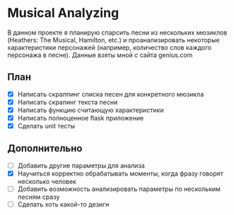 # Musical Analyzing

В данном проекте я планирую спарсить песни из нескольких мюзиклов (Heathers: The Musical, Hamilton, etc.) и проанализировать некоторые характеристики персонажей (например, количество слов каждого персонажа в песне). Данные взяты мной с сайта genius.com

## План

- [x] Написать скраппинг списка песен для конкретного мюзикла
- [x] Написать скрапинг текста песни
- [x] Написать функцию считающую характеристики
- [x] Написать полноценное flask приложение
- [x] Сделать unit тесты

## Дополнительно
- [ ] Добавить другие параметры для анализа
- [x] Научиться корректно обрабатывать моменты, когда фразу говорят несколько человек
- [ ] Добавить возможность анализировать параметры по нескольким песням сразу
- [ ] Сделать хоть какой-то дезигн
